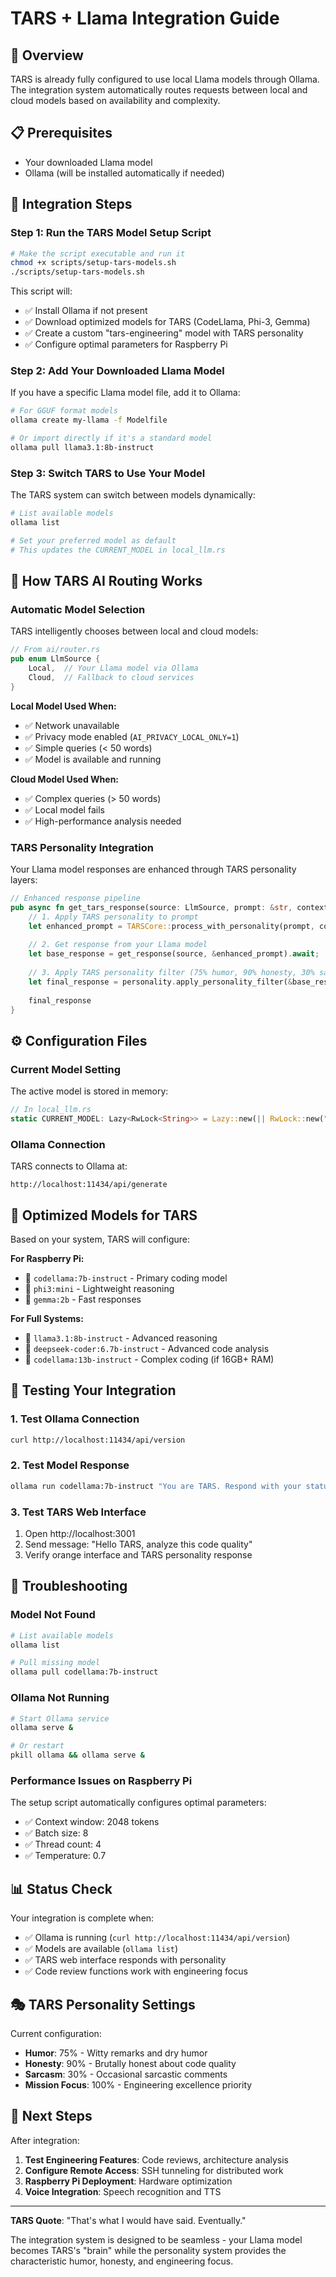 # TARS + Llama Integration Guide

## 🤖 Overview
TARS is already fully configured to use local Llama models through Ollama. The integration system automatically routes requests between local and cloud models based on availability and complexity.

## 📋 Prerequisites
- Your downloaded Llama model
- Ollama (will be installed automatically if needed)

## 🚀 Integration Steps

### Step 1: Run the TARS Model Setup Script
```bash
# Make the script executable and run it
chmod +x scripts/setup-tars-models.sh
./scripts/setup-tars-models.sh
```

This script will:
- ✅ Install Ollama if not present
- ✅ Download optimized models for TARS (CodeLlama, Phi-3, Gemma)
- ✅ Create a custom "tars-engineering" model with TARS personality
- ✅ Configure optimal parameters for Raspberry Pi

### Step 2: Add Your Downloaded Llama Model
If you have a specific Llama model file, add it to Ollama:

```bash
# For GGUF format models
ollama create my-llama -f Modelfile

# Or import directly if it's a standard model
ollama pull llama3.1:8b-instruct
```

### Step 3: Switch TARS to Use Your Model
The TARS system can switch between models dynamically:

```bash
# List available models
ollama list

# Set your preferred model as default
# This updates the CURRENT_MODEL in local_llm.rs
```

## 🧠 How TARS AI Routing Works

### Automatic Model Selection
TARS intelligently chooses between local and cloud models:

```rust
// From ai/router.rs
pub enum LlmSource {
    Local,  // Your Llama model via Ollama
    Cloud,  // Fallback to cloud services
}
```

**Local Model Used When:**
- ✅ Network unavailable
- ✅ Privacy mode enabled (`AI_PRIVACY_LOCAL_ONLY=1`)
- ✅ Simple queries (< 50 words)
- ✅ Model is available and running

**Cloud Model Used When:**
- ✅ Complex queries (> 50 words)
- ✅ Local model fails
- ✅ High-performance analysis needed

### TARS Personality Integration
Your Llama model responses are enhanced through TARS personality layers:

```rust
// Enhanced response pipeline
pub async fn get_tars_response(source: LlmSource, prompt: &str, context: &str) -> String {
    // 1. Apply TARS personality to prompt
    let enhanced_prompt = TARSCore::process_with_personality(prompt, context).await;
    
    // 2. Get response from your Llama model
    let base_response = get_response(source, &enhanced_prompt).await;
    
    // 3. Apply TARS personality filter (75% humor, 90% honesty, 30% sarcasm)
    let final_response = personality.apply_personality_filter(&base_response, context).await;
    
    final_response
}
```

## ⚙️ Configuration Files

### Current Model Setting
The active model is stored in memory:
```rust
// In local_llm.rs
static CURRENT_MODEL: Lazy<RwLock<String>> = Lazy::new(|| RwLock::new("llama2".to_string()));
```

### Ollama Connection
TARS connects to Ollama at:
```
http://localhost:11434/api/generate
```

## 🎯 Optimized Models for TARS

Based on your system, TARS will configure:

**For Raspberry Pi:**
- 🔧 `codellama:7b-instruct` - Primary coding model
- 🔧 `phi3:mini` - Lightweight reasoning
- 🔧 `gemma:2b` - Fast responses

**For Full Systems:**
- 🚀 `llama3.1:8b-instruct` - Advanced reasoning
- 🚀 `deepseek-coder:6.7b-instruct` - Advanced code analysis
- 🚀 `codellama:13b-instruct` - Complex coding (if 16GB+ RAM)

## 🧪 Testing Your Integration

### 1. Test Ollama Connection
```bash
curl http://localhost:11434/api/version
```

### 2. Test Model Response
```bash
ollama run codellama:7b-instruct "You are TARS. Respond with your status."
```

### 3. Test TARS Web Interface
1. Open http://localhost:3001
2. Send message: "Hello TARS, analyze this code quality"
3. Verify orange interface and TARS personality response

## 🔧 Troubleshooting

### Model Not Found
```bash
# List available models
ollama list

# Pull missing model
ollama pull codellama:7b-instruct
```

### Ollama Not Running
```bash
# Start Ollama service
ollama serve &

# Or restart
pkill ollama && ollama serve &
```

### Performance Issues on Raspberry Pi
The setup script automatically configures optimal parameters:
- ✅ Context window: 2048 tokens
- ✅ Batch size: 8
- ✅ Thread count: 4
- ✅ Temperature: 0.7

## 📊 Status Check

Your integration is complete when:
- ✅ Ollama is running (`curl http://localhost:11434/api/version`)
- ✅ Models are available (`ollama list`)
- ✅ TARS web interface responds with personality
- ✅ Code review functions work with engineering focus

## 🎭 TARS Personality Settings

Current configuration:
- **Humor**: 75% - Witty remarks and dry humor
- **Honesty**: 90% - Brutally honest about code quality
- **Sarcasm**: 30% - Occasional sarcastic comments
- **Mission Focus**: 100% - Engineering excellence priority

## 🚀 Next Steps

After integration:
1. **Test Engineering Features**: Code reviews, architecture analysis
2. **Configure Remote Access**: SSH tunneling for distributed work
3. **Raspberry Pi Deployment**: Hardware optimization
4. **Voice Integration**: Speech recognition and TTS

---

**TARS Quote**: "That's what I would have said. Eventually."

The integration system is designed to be seamless - your Llama model becomes TARS's "brain" while the personality system provides the characteristic humor, honesty, and engineering focus.
